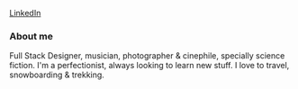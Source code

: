 <a href="https://www.linkedin.com/in/damianothar/">LinkedIn</a>

<h3>About me</h1>

<p>
  Full Stack Designer, musician, photographer & cinephile, specially science fiction.
  I'm a perfectionist, always looking to learn new stuff.
  I love to travel, snowboarding & trekking.
</p>
